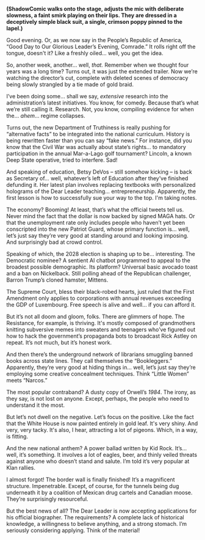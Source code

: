 **(ShadowComic walks onto the stage, adjusts the mic with deliberate slowness, a faint smirk playing on their lips. They are dressed in a deceptively simple black suit, a single, crimson poppy pinned to the lapel.)**

Good evening. Or, as we now say in the People’s Republic of America, “Good Day to Our Glorious Leader’s Evening, Comrade.” It rolls right off the tongue, doesn't it? Like a freshly oiled… well, you get the idea.

So, another week, another… well, *that.* Remember when we thought four years was a long time? Turns out, it was just the extended trailer. Now we’re watching the director’s cut, complete with deleted scenes of democracy being slowly strangled by a tie made of gold braid.

I’ve been doing some… shall we say, *extensive* research into the administration’s latest initiatives. You know, for comedy. Because that’s what we’re still calling it. Research. Not, you know, compiling evidence for when the… *ahem*… regime collapses.

Turns out, the new Department of Truthiness is really pushing for “alternative facts” to be integrated into the national curriculum. History is being rewritten faster than you can say “fake news.” For instance, did you know that the Civil War was actually about state’s rights… to mandatory participation in the annual Mar-a-Lago golf tournament? Lincoln, a known Deep State operative, tried to interfere. Sad!

And speaking of education, Betsy DeVos – still somehow kicking – is back as Secretary of… well, whatever’s left of Education after they’ve finished defunding it. Her latest plan involves replacing textbooks with personalized holograms of the Dear Leader teaching… entrepreneurship. Apparently, the first lesson is how to successfully sue your way to the top. I'm taking notes.

The economy? Booming! At least, that’s what the official tweets tell us. Never mind the fact that the dollar is now backed by signed MAGA hats. Or that the unemployment rate only includes people who haven’t yet been conscripted into the new Patriot Guard, whose primary function is… well, let’s just say they’re very good at standing around and looking imposing. And surprisingly bad at crowd control.

Speaking of which, the 2028 election is shaping up to be… interesting. The Democratic nominee? A sentient AI chatbot programmed to appeal to the broadest possible demographic. Its platform? Universal basic avocado toast and a ban on Nickelback. Still polling ahead of the Republican challenger, Barron Trump’s cloned hamster, Mittens.

The Supreme Court, bless their black-robed hearts, just ruled that the First Amendment only applies to corporations with annual revenues exceeding the GDP of Luxembourg. Free speech is alive and well… if you can afford it.

But it’s not all doom and gloom, folks. There are glimmers of hope. The Resistance, for example, is thriving. It's mostly composed of grandmothers knitting subversive memes into sweaters and teenagers who’ve figured out how to hack the government’s propaganda bots to broadcast Rick Astley on repeat. It’s not much, but it’s honest work.

And then there’s the underground network of librarians smuggling banned books across state lines. They call themselves the “Bookleggers.” Apparently, they’re very good at hiding things in… well, let’s just say they’re employing some creative concealment techniques. Think “Little Women” meets “Narcos.”

The most popular contraband? A dusty copy of Orwell’s *1984*. The irony, as they say, is not lost on anyone. Except, perhaps, the people who need to understand it the most.

But let’s not dwell on the negative. Let’s focus on the positive. Like the fact that the White House is now painted entirely in gold leaf. It's very shiny. And very, very tacky. It's also, I hear, attracting a lot of pigeons. Which, in a way, is fitting.

And the new national anthem? A power ballad written by Kid Rock. It’s… well, it’s something. It involves a lot of eagles, beer, and thinly veiled threats against anyone who doesn’t stand and salute. I’m told it’s very popular at Klan rallies.

I almost forgot! The border wall is finally finished! It’s a magnificent structure. Impenetrable. Except, of course, for the tunnels being dug underneath it by a coalition of Mexican drug cartels and Canadian moose. They’re surprisingly resourceful.

But the best news of all? The Dear Leader is now accepting applications for his official biographer. The requirements? A complete lack of historical knowledge, a willingness to believe anything, and a strong stomach. I’m seriously considering applying. Think of the material!
